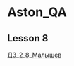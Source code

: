 ﻿# Aston_QA
## Lesson 8
[ДЗ_2_8_Малышев](https://github.com/eXTrimeXT/Aston_QA/blob/lesson_8_postman/%D0%94%D0%97_2_8_%D0%9C%D0%B0%D0%BB%D1%8B%D1%88%D0%B5%D0%B2.json)

